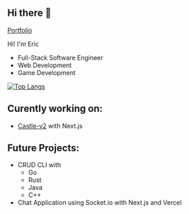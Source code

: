 ## Hi there 👋

<!--
![Eric's GitHub stats](https://github-readme-stats.vercel.app/api?username=eric-k-chu&show_icons=true&theme=radical)
-->

[Portfolio](https://eric-k-chu.github.io/Portfolio/)

Hi! I'm Eric

* Full-Stack Software Engineer
* Web Development
* Game Development

[![Top Langs](https://github-readme-stats.vercel.app/api/top-langs/?username=eric-k-chu)](https://github.com/eric-k-chu/github-readme-stats)

## Curently working on:
* [Castle-v2](https://github.com/eric-k-chu/Castle-v2) with Next.js

## Future Projects:
* CRUD CLI with
  * Go
  * Rust
  * Java
  * C++
* Chat Application using Socket.io with Next.js and Vercel
